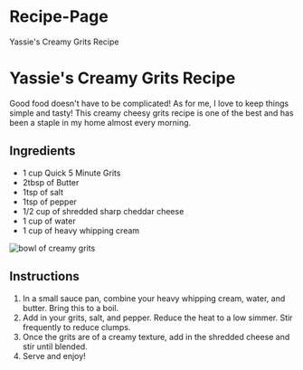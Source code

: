 # Recipe-Page
Yassie's Creamy Grits Recipe
<!DOCTYPE html>
<html lang="en">
  <head>
    <meta charset="UTF-8">
    <title>Yasmine's Cheesy Grits Recipe</title></head>
    <body>
      <h1>Yassie's Creamy Grits Recipe</h1>
      <p>Good food doesn't have to be complicated! As for me, I love to keep things simple and tasty! This creamy cheesy grits recipe is one of the best and has been a staple in my home almost every morning.</p>
      <h2>Ingredients</h2>
      <ul><li>1 cup Quick 5 Minute Grits</li>
      <li>2tbsp of Butter</li>
      <li>1tsp of salt</li>
      <li>1tsp of pepper</li>
      <li>1/2 cup of shredded sharp cheddar cheese</li>
      <li>1 cup of water</li>
      <li>1 cup of heavy whipping cream</li></ul>
      <img src="https://40aprons.com/wp-content/uploads/2020/04/classic-creamy-grits-recipe-9.jpg" alt="bowl of creamy grits">
      <h2>Instructions</h2>
      <ol><li>In a small sauce pan, combine your heavy whipping cream, water, and butter. Bring this to a boil.</li>
      <li>Add in your grits, salt, and pepper. Reduce the heat to a low simmer. Stir frequently to reduce clumps.</li>
      <li>Once the grits are of a creamy texture, add in the shredded cheese and stir until blended.</li>
<li> Serve and enjoy!</li></ol>
    </body>
    </html>
